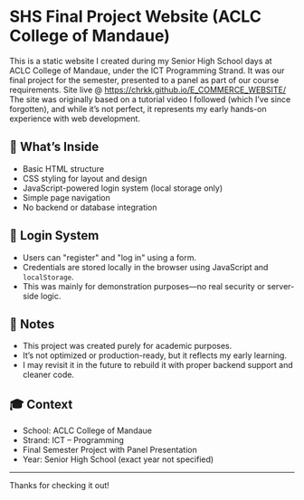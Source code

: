 # SHS Final Project Website (ACLC College of Mandaue)

This is a static website I created during my Senior High School days at ACLC College of Mandaue, under the ICT Programming Strand. It was our final project for the semester, presented to a panel as part of our course requirements.
Site live @ https://chrkk.github.io/E_COMMERCE_WEBSITE/
The site was originally based on a tutorial video I followed (which I’ve since forgotten), and while it’s not perfect, it represents my early hands-on experience with web development.

## 📁 What’s Inside
- Basic HTML structure
- CSS styling for layout and design
- JavaScript-powered login system (local storage only)
- Simple page navigation
- No backend or database integration

## 🔐 Login System
- Users can "register" and "log in" using a form.
- Credentials are stored locally in the browser using JavaScript and `localStorage`.
- This was mainly for demonstration purposes—no real security or server-side logic.

## 📝 Notes
- This project was created purely for academic purposes.
- It’s not optimized or production-ready, but it reflects my early learning.
- I may revisit it in the future to rebuild it with proper backend support and cleaner code.

## 🎓 Context
- School: ACLC College of Mandaue
- Strand: ICT – Programming
- Final Semester Project with Panel Presentation
- Year: Senior High School (exact year not specified)

---

Thanks for checking it out!
